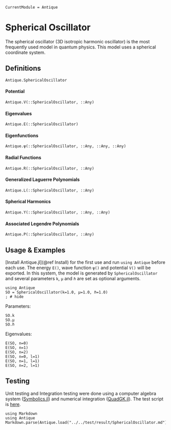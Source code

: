 ```@meta
CurrentModule = Antique
```

# Spherical Oscillator

The spherical oscillator (3D isotropic harmonic oscillator) is the most frequently used model in quantum physics. This model uses a spherical coordinate system.

## Definitions

```@docs; canonical=false
Antique.SphericalOscillator
```

#### Potential
```@docs; canonical=false
Antique.V(::SphericalOscillator, ::Any)
```

#### Eigenvalues
```@docs; canonical=false
Antique.E(::SphericalOscillator)
```

#### Eigenfunctions
```@docs; canonical=false
Antique.ψ(::SphericalOscillator, ::Any, ::Any, ::Any)
```

#### Radial Functions
```@docs; canonical=false
Antique.R(::SphericalOscillator, ::Any)
```

#### Generalized Laguerre Polynomials
```@docs; canonical=false
Antique.L(::SphericalOscillator, ::Any)
```

#### Spherical Harmonics
```@docs; canonical=false
Antique.Y(::SphericalOscillator, ::Any, ::Any)
```

#### Associated Legendre Polynomials
```@docs; canonical=false
Antique.P(::SphericalOscillator, ::Any)
```

## Usage & Examples

[Install Antique.jl](@ref Install) for the first use and run `using Antique` before each use. The energy `E()`, wave function `ψ()` and potential `V()` will be exported. In this system, the model is generated by `SphericalOscillator` and several parameters `k`, `μ` and `ℏ` are set as optional arguments.

```@example SO
using Antique
SO = SphericalOscillator(k=1.0, μ=1.0, ℏ=1.0)
; # hide
```

Parameters:

```@repl SO
SO.k
SO.μ
SO.ℏ
```

Eigenvalues:

```@repl SO
E(SO, n=0)
E(SO, n=1)
E(SO, n=2)
E(SO, n=0, l=1)
E(SO, n=1, l=1)
E(SO, n=2, l=1)
```

## Testing

Unit testing and Integration testing were done using a computer algebra system ([Symbolics.jl](https://symbolics.juliasymbolics.org/stable/)) and numerical integration ([QuadGK.jl](https://juliamath.github.io/QuadGK.jl/stable/)). The test script is [here](https://github.com/ohno/Antique.jl/blob/main/test/SphericalOscillator.jl).

```@eval
using Markdown
using Antique
Markdown.parse(Antique.load("../../test/result/SphericalOscillator.md"))
```
